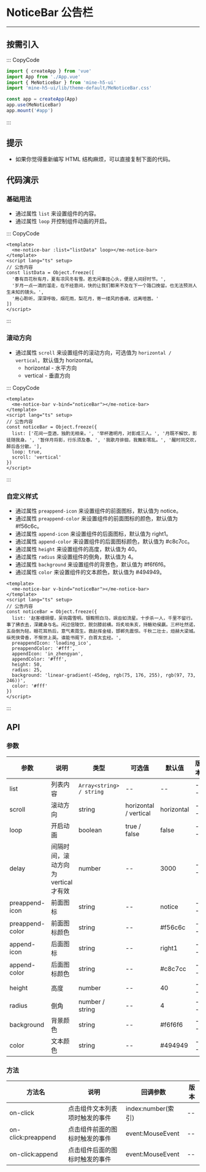 # NoticeBar 公告栏

---

## 按需引入

::: CopyCode

```JavaScript
import { createApp } from 'vue'
import App from './App.vue'
import { MeNoticeBar } from 'mine-h5-ui'
import 'mine-h5-ui/lib/theme-default/MeNoticeBar.css'

const app = createApp(App)
app.use(MeNoticeBar)
app.mount('#app')
```

:::

## 提示

- 如果你觉得重新编写 HTML 结构麻烦，可以直接复制下面的代码。

## 代码演示

### 基础用法

- 通过属性 `list` 来设置组件的内容。
- 通过属性 `loop` 开控制组件动画的开启。

::: CopyCode

```Vue
<template>
  <me-notice-bar :list="listData" loop></me-notice-bar>
</template>
<script lang="ts" setup>
// 公告内容
const listData = Object.freeze([
  '春有百花秋有月，夏有凉风冬有雪。若无闲事挂心头，便是人间好时节。',
  '岁月一点一滴的溜走，在不经意间，快的让我们都来不及在下一个路口挽留。也无法预测人生未知的镜头。',
  '用心聆听，深深呼吸，烟花雨，梨花月，寄一缕风的香魂，远离喧嚣。'
])
</script>
```

:::

### 滚动方向

- 通过属性 `scroll` 来设置组件的滚动方向，可选值为 `horizontal / vertical`，默认值为 horizontal。
  - horizontal - 水平方向
  - vertical - 垂直方向

::: CopyCode

```Vue
<template>
  <me-notice-bar v-bind="noticeBar"></me-notice-bar>
</template>
<script lang="ts" setup>
// 公告内容
const noticeBar = Object.freeze({
  list: ['花间一壶酒，独酌无相亲。', '举杯邀明月，对影成三人。', '月既不解饮，影徒随我身。', '暂伴月将影，行乐须及春。', '我歌月徘徊，我舞影零乱。', '醒时同交欢，醉后各分散。'],
  loop: true,
  scroll: 'vertical'
})
</script>
```

:::

### 自定义样式

- 通过属性 `preappend-icon` 来设置组件的前面图标，默认值为 notice。
- 通过属性 `preappend-color` 来设置组件的前面图标的颜色，默认值为 #f56c6c。
- 通过属性 `append-icon` 来设置组件的后面图标，默认值为 right1。
- 通过属性 `append-color` 来设置组件的后面图标颜色，默认值为 #c8c7cc。
- 通过属性 `height` 来设置组件的高度，默认值为 40。
- 通过属性 `radius` 来设置组件的倒角，默认值为 4。
- 通过属性 `background` 来设置组件的背景色，默认值为 #f6f6f6。
- 通过属性 `color` 来设置组件的文本颜色，默认值为 #494949。

```Vue
<template>
  <me-notice-bar v-bind="noticeBar"></me-notice-bar>
</template>
<script lang="ts" setup>
// 公告内容
const noticeBar = Object.freeze({
  list: '赵客缦胡缨，吴钩霜雪明。银鞍照白马，飒沓如流星。十步杀一人，千里不留行。事了拂衣去，深藏身与名。闲过信陵饮，脱剑膝前横。将炙啖朱亥，持觞劝侯嬴。三杯吐然诺，五岳倒为轻。眼花耳热后，意气素霓生。救赵挥金槌，邯郸先震惊。千秋二壮士，烜赫大梁城。纵死侠骨香，不惭世上英。谁能书阁下，白首太玄经。',
  preappendIcon: 'loading_ico',
  preappendColor: '#fff',
  appendIcon: 'in_zhengyan',
  appendColor: '#fff',
  height: 50,
  radius: 25,
  background: 'linear-gradient(-45deg, rgb(75, 176, 255), rgb(97, 73, 246))',
  color: '#fff'
})
</script>
```

:::

## API

### 参数

| 参数            | 说明                                 | 类型                     | 可选值                | 默认值     | 版本 |
| --------------- | ------------------------------------ | ------------------------ | --------------------- | ---------- | ---- |
| list            | 列表内容                             | `Array<string> / string` | --                    | --         | --   |
| scroll          | 滚动方向                             | string                   | horizontal / vertical | horizontal | --   |
| loop            | 开启动画                             | boolean                  | true / false          | false      | --   |
| delay           | 间隔时间，滚动方向为 vertical 才有效 | number                   | --                    | 3000       | --   |
| preappend-icon  | 前面图标                             | string                   | --                    | notice     | --   |
| preappend-color | 前面图标颜色                         | string                   | --                    | #f56c6c    | --   |
| append-icon     | 后面图标                             | string                   | --                    | right1     | --   |
| append-color    | 后面图标颜色                         | string                   | --                    | #c8c7cc    | --   |
| height          | 高度                                 | number                   | --                    | 40         | --   |
| radius          | 倒角                                 | number / string          | --                    | 4          | --   |
| background      | 背景颜色                             | string                   | --                    | #f6f6f6    | --   |
| color           | 文本颜色                             | string                   | --                    | #494949    | --   |

### 方法

| 方法名             | 说明                           | 回调参数           | 版本 |
| ------------------ | ------------------------------ | ------------------ | ---- |
| on-click           | 点击组件文本列表项时触发的事件 | index:number(索引) | --   |
| on-click:preappend | 点击组件前面的图标时触发的事件 | event:MouseEvent   | --   |
| on-click:append    | 点击组件后面的图标时触发的事件 | event:MouseEvent   | --   |
